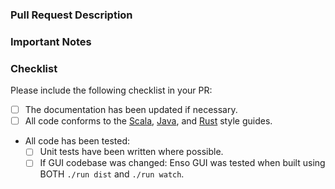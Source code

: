### Pull Request Description

<!--
- Please describe the nature of your PR here, as well as the motivation for it.
- If it fixes an open issue, please mention that issue number here.
-->

### Important Notes

<!--
- Mention important elements of the design.
- Mention any notable changes to APIs.
-->

### Checklist

Please include the following checklist in your PR:

- [ ] The documentation has been updated if necessary.
- [ ] All code conforms to the
      [Scala](https://github.com/enso-org/enso/blob/develop/docs/style-guide/scala.md),
      [Java](https://github.com/enso-org/enso/blob/develop/docs/style-guide/java.md),
      and
      [Rust](https://github.com/enso-org/enso/blob/develop/docs/style-guide/rust.md)
      style guides.
- All code has been tested:
  - [ ] Unit tests have been written where possible.
  - [ ] If GUI codebase was changed: Enso GUI was tested when built using BOTH
        `./run dist` and `./run watch`.

